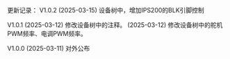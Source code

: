 更新记录：
V1.0.2
    (2025-03-15) 设备树中，增加IPS200的BLK引脚控制

V1.0.1
    (2025-03-12) 修改设备树中的注释。
    (2025-03-12) 修改设备树中的舵机PWM频率、电调PWM频率。

V1.0.0
    (2025-03-11) 对外公布
    